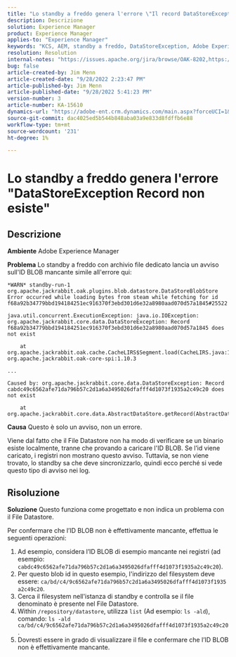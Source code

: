 ```yaml
---
title: "Lo standby a freddo genera l'errore \"Il record DataStoreException non esiste\""
description: Descrizione
solution: Experience Manager
product: Experience Manager
applies-to: "Experience Manager"
keywords: "KCS, AEM, standby a freddo, DataStoreException, Adobe Experience Manager, record non esiste, errore, avviso, avviso"
resolution: Resolution
internal-notes: "https://issues.apache.org/jira/browse/OAK-8202,https://jira.corp.adobe.com/browse/GRANITE-11668"
bug: false
article-created-by: Jim Menn
article-created-date: "9/28/2022 2:23:47 PM"
article-published-by: Jim Menn
article-published-date: "9/28/2022 5:41:23 PM"
version-number: 3
article-number: KA-15610
dynamics-url: "https://adobe-ent.crm.dynamics.com/main.aspx?forceUCI=1&pagetype=entityrecord&etn=knowledgearticle&id=5e521024-393f-ed11-9db1-0022480866ad"
source-git-commit: dac4025ed5b544b848aba03a9e833d8fdffb6e88
workflow-type: tm+mt
source-wordcount: '231'
ht-degree: 1%

---
```


# Lo standby a freddo genera l&#39;errore &quot;DataStoreException Record non esiste&quot;

## Descrizione


<b>Ambiente</b>
Adobe Experience Manager

<b>Problema</b>
Lo standby a freddo con archivio file dedicato lancia un avviso sull&#39;ID BLOB mancante simile all&#39;errore qui:


```
*WARN* standby-run-1 org.apache.jackrabbit.oak.plugins.blob.datastore.DataStoreBlobStore Error occurred while loading bytes from steam while fetching for id f68a92b34779bbd194184251ec916370f3ebd301d6e32a8980aad070d57a1845#25522

java.util.concurrent.ExecutionException: java.io.IOException: org.apache.jackrabbit.core.data.DataStoreException: Record f68a92b34779bbd194184251ec916370f3ebd301d6e32a8980aad070d57a1845 does not exist

    at org.apache.jackrabbit.oak.cache.CacheLIRS$Segment.load(CacheLIRS.java:1017) org.apache.jackrabbit.oak-core-spi:1.10.3

...

Caused by: org.apache.jackrabbit.core.data.DataStoreException: Record cabdc49c6562afe71da796b57c2d1a6a3495026dfafff4d1073f1935a2c49c20 does not exist

    at org.apache.jackrabbit.core.data.AbstractDataStore.getRecord(AbstractDataStore.java:59)
```


<b>Causa</b>
Questo è solo un avviso, non un errore.

Viene dal fatto che il File Datastore non ha modo di verificare se un binario esiste localmente, tranne che provando a caricare l&#39;ID BLOB.
Se l’id viene caricato, i registri non mostrano questo avviso.
Tuttavia, se non viene trovato, lo standby sa che deve sincronizzarlo, quindi ecco perché si vede questo tipo di avviso nei log.


## Risoluzione


<b>Soluzione</b>
Questo funziona come progettato e non indica un problema con il File Datastore.

Per confermare che l’ID BLOB non è effettivamente mancante, effettua le seguenti operazioni:

1. Ad esempio, considera l’ID BLOB di esempio mancante nei registri (ad esempio: `cabdc49c6562afe71da796b57c2d1a6a3495026dfafff4d1073f1935a2c49c20`).
2. Per questo blob id in questo esempio, l&#39;indirizzo del filesystem deve essere: `ca/bd/c4/9c6562afe71da796b57c2d1a6a3495026dfafff4d1073f1935a2c49c20`.
3. Cerca il filesystem nell&#39;istanza di standby e controlla se il file denominato è presente nel File Datastore.
4. Within `/repository/datastore`, utilizza `list` (Ad esempio: `ls -ald`), comando: `ls -ald ca/bd/c4/9c6562afe71da796b57c2d1a6a3495026dfafff4d1073f1935a2c49c20`.
5. Dovresti essere in grado di visualizzare il file e confermare che l’ID BLOB non è effettivamente mancante.

